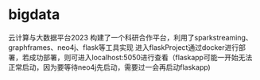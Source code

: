# bigdata
云计算与大数据平台2023
构建了一个科研合作平台，利用了sparkstreaming、graphframes、neo4j、flask等工具实现
进入flaskProject通过docker进行部署，若成功部署，则可进入localhost:5050进行查看（flaskapp可能一开始无法正常启动，因为要等待neo4j先启动，需要过一会再启动flaskapp)

